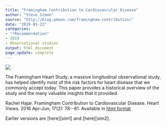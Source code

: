 ```yaml
---
title: "Framingham Contribution to Cardiovascular Disease"
author: "Steve Simon"
source: "http://blog.pmean.com/framingham-contribution/"
date: "2019-01-23"
categories:
- "*Recommendation"
- 2019
- Observational studies
output: html_document
page_update: complete
---
```


![](http://www.pmean.com/new-images/19/framingham-contribution01.png)

<div class="notes">

The Framingham Heart Study, a massive longitudinal observational study, has helped identify most of the risk factors for heart disease that we commonly accept today. This paper provides a historical overview of the study and the many valuable insights that it provided.

Rachel Hajar. Framingham Contribution to Cardiovascular Disease. Heart Views. 2016 Apr-Jun; 17(2): 78--81. Available in [html format][haj1].

[haj1]: https://www.ncbi.nlm.nih.gov/pmc/articles/PMC4966216/

</div>
Earlier versions are [here][sim1] and [here][sim2].
 
[sim1]: http://blog.pmean.com/framingham-contribution/
[sim2]: http://new.pmean.com/framingham-contribution/
 
